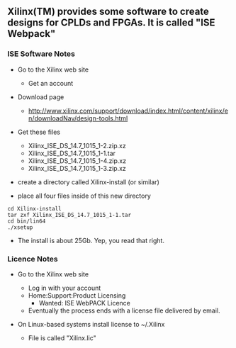 

## Xilinx(TM) provides some software to create designs for CPLDs and FPGAs. It is called "ISE Webpack"

### ISE Software Notes

* Go to the Xilinx web site
  * Get an account

* Download page
  * http://www.xilinx.com/support/download/index.html/content/xilinx/en/downloadNav/design-tools.html

* Get these files
  * Xilinx_ISE_DS_14.7_1015_1-2.zip.xz
  * Xilinx_ISE_DS_14.7_1015_1-1.tar
  * Xilinx_ISE_DS_14.7_1015_1-4.zip.xz
  * Xilinx_ISE_DS_14.7_1015_1-3.zip.xz

* create a directory called Xilinx-install (or similar)
* place all four files inside of this new directory

``` 
cd Xilinx-install
tar zxf Xilinx_ISE_DS_14.7_1015_1-1.tar
cd bin/lin64
./xsetup
```
* The install is about 25Gb. Yep, you read that right.

### Licence Notes

* Go to the Xilinx web site
  * Log in with your account
  * Home:Support:Product Licensing
    * Wanted:  ISE WebPACK Licence
  * Eventually the process ends with a license file delivered by email.

* On Linux-based systems install license to ~/.Xilinx
  * File is called "Xilinx.lic"

